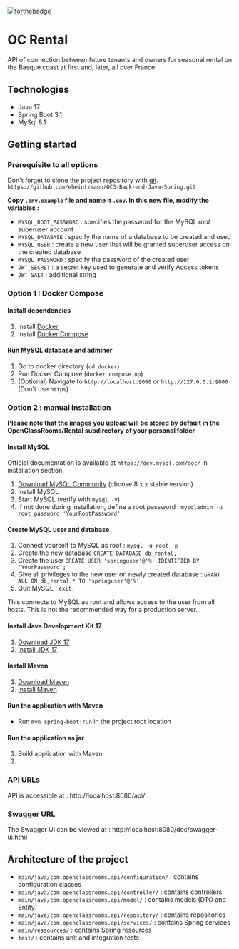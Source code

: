 [![forthebadge](https://forthebadge.com/images/badges/made-with-java.svg)](https://forthebadge.com)

# OC Rental
API of connection between future tenants and owners for seasonal rental on the Basque coast at first and, later, all over France.

## Technologies
* Java 17
* Spring Boot 3.1
* MySql 8.1

## Getting started

### Prerequisite to all options
Don't forget to clone the project repository with [git](https://git-scm.com/).
`https://github.com/eheintzmann/OC3-Back-end-Java-Spring.git`


**Copy `.env.example` file and name it `.env`. In this new file, modify the variables :**
* `MYSQL_ROOT_PASSWORD` : specifies the password for the MySQL _root_ superuser account
* `MYSQL_DATABASE` : specify the name of a database to be created and used
* `MYSQL_USER` : create a new user that will be granted superuser access on the created database
* `MYSQL_PASSWORD` : specify the password of the created user
* `JWT_SECRET` : a secret key used to generate and verify Access tokens
* `JWT_SALT` :  additional string

### Option 1 : Docker Compose
#### Install dependencies

1. Install [Docker](https://docs.docker.com/get-docker/)
2. Install [Docker Compose](https://docs.docker.com/compose/install/)

#### Run MySQL database and adminer

1. Go to docker directory (`cd docker`)
2. Run Docker Compose (`docker compose up`)
3. (Optional) Navigate to `http://localhost:9000` or `http://127.0.0.1:9000` (Don't use `https`)


### Option 2 : manual installation
**Please note that the images you upload will be stored by default
in the OpenClassRooms/Rental subdirectory of your personal folder**

#### Install MySQL

Official documentation is available at `https://dev.mysql.com/doc/` in installation section.

1. [Download MySQL Community](https://dev.mysql.com/downloads/mysql/) (choose 8.x.x stable version)
2. Install MySQL
3. Start MySQL (verify with `mysql -V`) 
4. If not done during installation, define a root password : `mysqladmin -u root password 'YourRootPassword'`

#### Create MySQL user and database
1. Connect yourself to MySQL as root : `mysql -u root -p`
2. Create the new database `CREATE DATABASE db_rental;`
3. Create the user `CREATE USER 'springuser'@'%' IDENTIFIED BY 'YourPassword';`
4. Give all privileges to the new user on newly created database : `GRANT ALL ON db_rental.* TO 'springuser'@'%';`
5. Quit MySQL : `exit;`

This connects to MySQL as root and allows access to the user from all hosts. This is not the recommended way for a production server.

#### Install Java Development Kit 17
1. [Download JDK 17](https://www.oracle.com/java/technologies/downloads/#java17)
2. [Install JDK 17](https://docs.oracle.com/en/java/javase/17/install/overview-jdk-installation.html)

#### Install  Maven
1. [Download Maven](https://maven.apache.org/download.html) 
2. [Install Maven](https://maven.apache.org/install.html)

#### Run the application with Maven
* Run `mvn spring-boot:run` in the project root location

#### Run the application as jar
1. Build application with Maven
2. 

### API URLs
API is accessible at : http://localhost:8080/api/

### Swagger URL
The Swagger UI can be viewed at : http://localhost:8080/doc/swagger-ui.html

## Architecture of the project
* `main/java/com.openclassrooms.api/configuration/` : contains configuration classes
* `main/java/com.openclassrooms.api/controller/` : contains controllers
* `main/java/com.openclassrooms.api/model/` : contains models (DTO and Entity)
* `main/java/com.openclassrooms.api/repository/` : contains repositories
* `main/java/com.openclassrooms.api/services/` : contains Spring services
* `main/ressources/` : contains Spring resources
* `test/` : contains unit and integration tests

